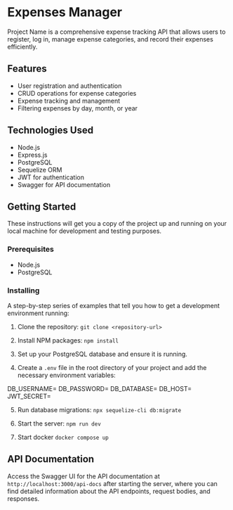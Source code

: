 # Expenses Manager

Project Name is a comprehensive expense tracking API that allows users to register, log in, manage expense categories, and record their expenses efficiently.

## Features

- User registration and authentication
- CRUD operations for expense categories
- Expense tracking and management
- Filtering expenses by day, month, or year

## Technologies Used

- Node.js
- Express.js
- PostgreSQL
- Sequelize ORM
- JWT for authentication
- Swagger for API documentation

## Getting Started

These instructions will get you a copy of the project up and running on your local machine for development and testing purposes.

### Prerequisites

- Node.js
- PostgreSQL


### Installing

A step-by-step series of examples that tell you how to get a development environment running:

1. Clone the repository:
`git clone <repository-url>`


2. Install NPM packages:
`npm install`


3. Set up your PostgreSQL database and ensure it is running.

4. Create a `.env` file in the root directory of your project and add the necessary environment variables:

DB_USERNAME=<your-db-username>
DB_PASSWORD=<your-db-password>
DB_DATABASE=<your-db-name>
DB_HOST=<your-db-host>
JWT_SECRET=<your-jwt-secret>



5. Run database migrations:
`npx sequelize-cli db:migrate`


6. Start the server:
`npm run dev`

7. Start docker
`docker compose up`


## API Documentation

Access the Swagger UI for the API documentation at `http://localhost:3000/api-docs` after starting the server, where you can find detailed information about the API endpoints, request bodies, and responses.
